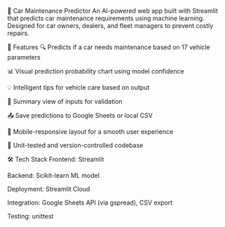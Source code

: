 


🚗 Car Maintenance Predictor
An AI-powered web app built with Streamlit that predicts car maintenance requirements using machine learning. Designed for car owners, dealers, and fleet managers to prevent costly repairs.




🚀 Features
🔍 Predicts if a car needs maintenance based on 17 vehicle parameters

📊 Visual prediction probability chart using model confidence

💡 Intelligent tips for vehicle care based on output

🧾 Summary view of inputs for validation

📤 Save predictions to Google Sheets or local CSV

📱 Mobile-responsive layout for a smooth user experience

🧪 Unit-tested and version-controlled codebase

🛠️ Tech Stack
Frontend: Streamlit

Backend: Scikit-learn ML model

Deployment: Streamlit Cloud

Integration: Google Sheets API (via gspread), CSV export

Testing: unittest

